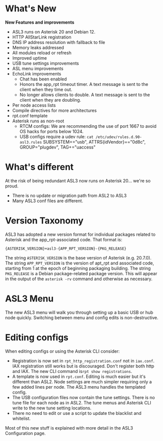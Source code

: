 # What's New

**New Features and improvements**

 - ASL3 runs on Asterisk 20 and Debian 12.
 - HTTP AllStarLink registration
 - DNS IP address resolution with fallback to file
 - Memory leaks addressed
 - All modules reload or refresh
 - Improved uptime
 - USB tune settings improvements
 - ASL menu improvements
 - EchoLink improvements
    - Chat has been enabled
    - Honors the app\_rpt timeout timer.  A text message is sent to the client when they time out.
    - No longer allows clients to double.  A text message is sent to the client when they are doubling.
 - Per node access lists
 - Compile directives for more architectures
 - rpt.conf template
 - Asterisk runs as non-root
    - RTCM configs: We are recommending the use of port 1667 to avoid OS hacks for ports below 1024.
    - USB configs require a udev rule: `cat /etc/udev/rules.d.90-asl3.rules` SUBSYSTEM=="usb", ATTRS{idVendor}=="0d8c", GROUP="plugdev", TAG+="uaccess"

# What's different

At the risk of being redundant ASL3 now runs on Asterisk 20... we're so proud.

 - There is no update or migration path from ASL2 to ASL3
 - Many ASL3 conf files are different.

# Version Taxonomy
ASL3 has adopted a new version format for individual packages related to
Asterisk and the app_rpt-associated code. That format is:

```
{ASTERISK_VERSION}+asl3-{APP_RPT_VERSION}-{PKG_RELEASE}
```

The string `ASTERISK_VERSION` is the base version of Asterisk (e.g. 20.7.0).
The string `APP_RPT_VERSION` is the version of apt_rpt and associated code, starting
from 1 at the epoch of beginning packaging building.
The string `PKG_RELEASE` is a Debian package-related package version. This will appear
in the output of the `asterisk -rv` command and otherwise as necessary.


# ASL3 Menu

The new ASL3 menu will walk you through setting up a basic USB or hub node quickly. Switching between menu and config edits is non-destructive.

# Editing configs

When editing configs or using the Asterisk CLI consider:

 - Registration is now set in `rpt_http_registration.conf` not in `iax.conf`. IAX registration still works but is discouraged. Don't register both http and IAX. The new CLI command is`rpt show registrations`.
 - A template is now used in `rpt.conf`. Editing is much easier but it's different than ASL2. Node settings are much simpler requiring only a few added lines per node. The ASL3 menu handles the templated config.
 - The USB configuration files now contain the tune settings. There is no tune file for each node as in ASL2. The tune menus and Asterisk CLI write to the new tune setting locations.
 - There no need to edit or use a script to update the blacklist and whitelist.

 Most of this new stuff is explained with more detail in the ASL3 Configuration page.


